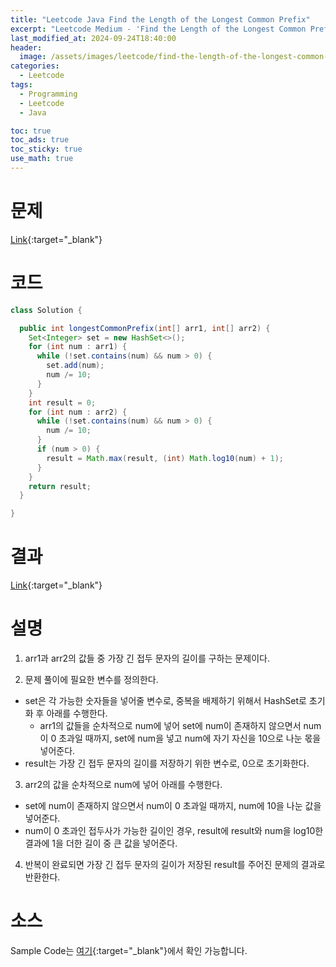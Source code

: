 ```yaml
---
title: "Leetcode Java Find the Length of the Longest Common Prefix"
excerpt: "Leetcode Medium - 'Find the Length of the Longest Common Prefix' 문제 Java 풀이"
last_modified_at: 2024-09-24T18:40:00
header:
  image: /assets/images/leetcode/find-the-length-of-the-longest-common-prefix.png
categories:
  - Leetcode
tags:
  - Programming
  - Leetcode
  - Java

toc: true
toc_ads: true
toc_sticky: true
use_math: true
---
```

# 문제
[Link](https://leetcode.com/problems/find-the-length-of-the-longest-common-prefix/){:target="_blank"}

# 코드
```java
class Solution {

  public int longestCommonPrefix(int[] arr1, int[] arr2) {
    Set<Integer> set = new HashSet<>();
    for (int num : arr1) {
      while (!set.contains(num) && num > 0) {
        set.add(num);
        num /= 10;
      }
    }
    int result = 0;
    for (int num : arr2) {
      while (!set.contains(num) && num > 0) {
        num /= 10;
      }
      if (num > 0) {
        result = Math.max(result, (int) Math.log10(num) + 1);
      }
    }
    return result;
  }

}
```

# 결과
[Link](https://leetcode.com/problems/find-the-length-of-the-longest-common-prefix/submissions/1400542081/){:target="_blank"}

# 설명
1. arr1과 arr2의 값들 중 가장 긴 접두 문자의 길이를 구하는 문제이다.

2. 문제 풀이에 필요한 변수를 정의한다.
- set은 각 가능한 숫자들을 넣어줄 변수로, 중복을 배제하기 위해서 HashSet로 초기화 후 아래를 수행한다.
  - arr1의 값들을 순차적으로 num에 넣어 set에 num이 존재하지 않으면서 num이 0 초과일 때까지, set에 num을 넣고 num에 자기 자신을 10으로 나눈 몫을 넣어준다.
- result는 가장 긴 접두 문자의 길이를 저장하기 위한 변수로, 0으로 초기화한다.

3. arr2의 값을 순차적으로 num에 넣어 아래를 수행한다.
- set에 num이 존재하지 않으면서 num이 0 초과일 때까지, num에 10을 나눈 값을 넣어준다.
- num이 0 초과인 접두사가 가능한 길이인 경우, result에 result와 num을 log10한 결과에 1을 더한 길이 중 큰 값을 넣어준다.

4. 반복이 완료되면 가장 긴 접두 문자의 길이가 저장된 result를 주어진 문제의 결과로 반환한다.

# 소스
Sample Code는 [여기](https://github.com/GracefulSoul/leetcode/blob/master/src/main/java/gracefulsoul/problems/CriticalConnectionsInANetwork.java){:target="_blank"}에서 확인 가능합니다.